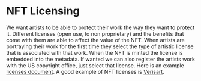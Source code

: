# NFT Licensing

We want artists to be able to protect their work the way they want to protect it. Different licenses (open use, to non proprietary) and the benefits that come with them are able to affect the value of the NFT. When artists are portraying their work for the first time they select the type of artistic license that is associated with that work. When the NFT is minted the license is embedded into the metadata. If wanted we can also register the artists work with the US copyright office, just select that license. Here is an example [licenses document](https://docs.google.com/document/d/1hVar-DroYsfGxAcE3roVOiSGnltohyO-XhgzALp8Hj0/edit?usp=sharing). A good example of NFT licenses is [Verisart](https://verisart.com/our-certificates).
